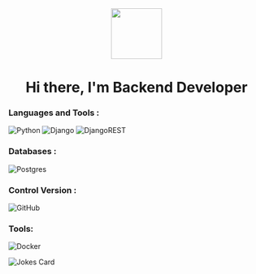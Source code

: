 
<div id="header" align="center">
  <img src="https://media.giphy.com/media/2IudUHdI075HL02Pkk/giphy.gif" width="100"/>
</div>
<h1 align="center">Hi there, I'm Backend Developer </a> 

### Languages and Tools :
![Python](https://img.shields.io/badge/python-3670A0?style=for-the-badge&logo=python&logoColor=ffdd54)
![Django](https://img.shields.io/badge/django-%23092E20.svg?style=for-the-badge&logo=django&logoColor=white)
![DjangoREST](https://img.shields.io/badge/DJANGO-REST-ff1709?style=for-the-badge&logo=django&logoColor=white&color=ff1709&labelColor=gray)

### Databases :
![Postgres](https://img.shields.io/badge/postgres-%23316192.svg?style=for-the-badge&logo=postgresql&logoColor=white)

### Control Version :
![GitHub](https://img.shields.io/badge/github-%23121011.svg?style=for-the-badge&logo=github&logoColor=white)
### Tools:
![Docker](https://img.shields.io/badge/docker-%230db7ed.svg?style=for-the-badge&logo=docker&logoColor=white)


<img src="https://readme-jokes.vercel.app/api" alt="Jokes Card" />
